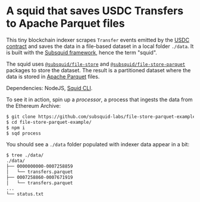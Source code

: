 # A squid that saves USDC Transfers to Apache Parquet files

This tiny blockchain indexer scrapes `Transfer` events emitted by the [USDC contract](https://etherscan.io/address/0xa0b86991c6218b36c1d19d4a2e9eb0ce3606eb48) and saves the data in a file-based dataset in a local folder `./data`. It is built with the [Subsquid framework](https://subsquid.io), hence the term "squid".

The squid uses [`@subsquid/file-store`](https://docs.subsquid.io/basics/store/file-store/) and [`@subsquid/file-store-parquet`](https://docs.subsquid.io/basics/store/file-store/parquet-table/) packages to store the dataset. The result is a partitioned dataset where the data is stored in [Apache Parquet](https://parquet.apache.org) files.

Dependencies: NodeJS, [Squid CLI](https://docs.subsquid.io/squid-cli).

To see it in action, spin up a *processor*, a process that ingests the data from the Ethereum Archive:

```bash
$ git clone https://github.com/subsquid-labs/file-store-parquet-example
$ cd file-store-parquet-example/
$ npm i
$ sqd process
```
You should see a `./data` folder populated with indexer data appear in a bit:
```bash
$ tree ./data/
./data/
├── 0000000000-0007258859
│   └── transfers.parquet
├── 0007258860-0007671919
│   └── transfers.parquet
...
└── status.txt
```
